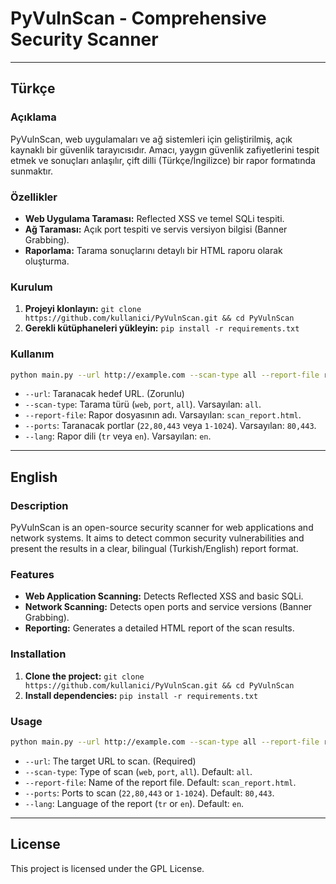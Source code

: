 # PyVulnScan - Comprehensive Security Scanner

---

## Türkçe

### Açıklama

PyVulnScan, web uygulamaları ve ağ sistemleri için geliştirilmiş, açık kaynaklı bir güvenlik tarayıcısıdır. Amacı, yaygın güvenlik zafiyetlerini tespit etmek ve sonuçları anlaşılır, çift dilli (Türkçe/İngilizce) bir rapor formatında sunmaktır.

### Özellikler

- **Web Uygulama Taraması:** Reflected XSS ve temel SQLi tespiti.
- **Ağ Taraması:** Açık port tespiti ve servis versiyon bilgisi (Banner Grabbing).
- **Raporlama:** Tarama sonuçlarını detaylı bir HTML raporu olarak oluşturma.

### Kurulum

1.  **Projeyi klonlayın:** `git clone https://github.com/kullanici/PyVulnScan.git && cd PyVulnScan`
2.  **Gerekli kütüphaneleri yükleyin:** `pip install -r requirements.txt`

### Kullanım

```bash
python main.py --url http://example.com --scan-type all --report-file report.html --lang tr
```

- `--url`: Taranacak hedef URL. (Zorunlu)
- `--scan-type`: Tarama türü (`web`, `port`, `all`). Varsayılan: `all`.
- `--report-file`: Rapor dosyasının adı. Varsayılan: `scan_report.html`.
- `--ports`: Taranacak portlar (`22,80,443` veya `1-1024`). Varsayılan: `80,443`.
- `--lang`: Rapor dili (`tr` veya `en`). Varsayılan: `en`.

---

## English

### Description

PyVulnScan is an open-source security scanner for web applications and network systems. It aims to detect common security vulnerabilities and present the results in a clear, bilingual (Turkish/English) report format.

### Features

- **Web Application Scanning:** Detects Reflected XSS and basic SQLi.
- **Network Scanning:** Detects open ports and service versions (Banner Grabbing).
- **Reporting:** Generates a detailed HTML report of the scan results.

### Installation

1.  **Clone the project:** `git clone https://github.com/kullanici/PyVulnScan.git && cd PyVulnScan`
2.  **Install dependencies:** `pip install -r requirements.txt`

### Usage

```bash
python main.py --url http://example.com --scan-type all --report-file report.html --lang en
```

- `--url`: The target URL to scan. (Required)
- `--scan-type`: Type of scan (`web`, `port`, `all`). Default: `all`.
- `--report-file`: Name of the report file. Default: `scan_report.html`.
- `--ports`: Ports to scan (`22,80,443` or `1-1024`). Default: `80,443`.
- `--lang`: Language of the report (`tr` or `en`). Default: `en`.

---

## License

This project is licensed under the GPL  License.